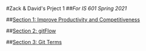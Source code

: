 #Zack & David's Prject 1
##_For IS 601 Spring 2021_

##[Section 1: Improve Productivity and Competitiveness](/Section1.md)

##[Section 2: gitFlow](/Section2.md)

##[Section 3: Git Terms](/Section2.md)
